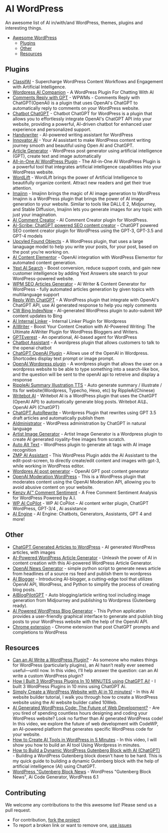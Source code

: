 # AI WordPress
An awesome list of AI in/with/and WordPress, themes, plugins and interesting things. 

- [Awesome WordPress](#awesome-wordpress)
	- [Plugins](#plugins)
	- [Other](#other)
	- [Resources](#resources)

## Plugins

* [ClassifAI](https://github.com/10up/classifai) - Supercharge WordPress Content Workflows and Engagement with Artificial Intelligence.
* [Wordpress AI Companion](https://github.com/shierd/wordpress-ai-companion) - A WordPress Plugin For Chatting With AI
* [Comments Reply with GPT](https://github.com/VolkanSah/GPT-Comments-Reply-WordPress-Plugin) - WPWMs - Comments Reply with ChatGPT(OpenAi) is a plugin that uses OpenAI's ChatGPT to automatically reply to comments on your WordPress website.
* [Chatbot ChatGPT](https://github.com/kognetiks/chatbot-chatgpt) - Chatbot ChatGPT for WordPress is a plugin that allows you to effortlessly integrate OpenAI's ChatGPT API into your website, providing a powerful, AI-driven chatbot for enhanced user experience and personalized support.
* [Handywriter](https://github.com/HandyPlugins/handywriter) - AI-powered writing assistant for WordPress
* [Innovator AI](https://github.com/wp-innovator/innovator-ai) - Your AI assistant to make WordPress content writing journey smooth and beautiful using Open AI and ChatGPT.
* [Article Generator](https://github.com/cleissonbarbosa/article-generator) - WordPress post generator using artificial intelligence (GPT), create text and image automatically
* [All-in-One AI WordPress Plugin](https://github.com/wedocore/all-in-one-ai) - The All-in-One AI WordPress Plugin is a powerful tool that integrates artificial intelligence capabilities into your WordPress website.
* [WordLift](https://github.com/insideout10/wordlift-plugin) - WordLift brings the power of Artificial Intelligence to beautifully organize content. Attract new readers and get their true attention. 
* [Imajinn](https://github.com/uglyrobot/imajinn-ai) - Imajinn brings the magic of AI image generation to WordPress  Imajinn is a WordPress plugin that brings the power of AI image generation to your website. Similar to tools like DALL·E 2, Midjourney, and Stable Diffusion, Imajinn lets you generate images for any topic with just your imagination.
* [AI Comment Creator](https://github.com/berkbirkan/AICommentCreatorWP) - AI Comment Creator plugin for WordPress.
* [AI-Scribe: ChatGPT powered SEO content creator](https://github.com/OpaceDigitalAgency/ai-scribe-chat-gpt-content-creator) - ChatGPT powered SEO content creator plugin for WordPress using the GPT-3, GPT-3.5 and GPT-4 models
* [Upcyled Found Objects](https://github.com/imaginarymachines/ufo-ai-wp) - A WordPress plugin, that uses a large lanaguage model to help you write your posts, for your post, based on the post you’re working on.
* [AI Content Elementor](https://github.com/elementoracle/ai_content) - OpenAI integration with WordPress Elementor for automated content generation.
* [Yext AI Search](https://github.com/YextSolutions/yext-ai-search-for-wordpress) - Boost conversion, reduce support costs, and gain new customer intelligence by adding Yext Answers site search to your WordPress-powered website.
* [WPM SEO Articles Generator](https://github.com/2Sassy/ai-writer-and-generator-wordpress) - AI Writer & Content Generator for WordPress - fully automated articles generation by given topics with multilanguage support 
* [Reply With ChatGPT](https://github.com/bensonruan/ReplyWithChatGPT) - A WordPress plugin that integrate with OpenAI's ChatGPT API, use AI generated response to help you reply comments 
* [CW Bing IndexNow](https://github.com/consultwebs/cw-bing-indexnow) - AI-generated WordPress plugin to auto-submit WP content updates to Bing 
* [AI Internal Linker](https://github.com/jacobcreo/ai-internallinker) - Internal Linker Plugin for Wordpress 
* [AiWriter](https://github.com/code-flow/aiwriter) - Boost Your Content Creation with AI-Powered Writing: The Ultimate AiWriter Plugin for WordPress Bloggers and Writers.
* [GPTEverest](https://github.com/jannis24/gpteverest) - An operational, AI-based agent for WordPress 
* [Chatbot Assistant](https://github.com/nosfirlabs/ai-chatbot-wordpress) - A wordpress plugin that allows customers to talk to the openai chatbot 
* [ChatGPT OpenAI Plugin](https://github.com/ddxfish/OpenAI-Wordpress-Plugin) - Allows use of the OpenAI in Wordpress. Shortcodes display text prompt or image prompt. 
* [OpenAI Wordpress plugin](https://github.com/camberry-bug/OpenAI_Wordpress_plugin) - A wordpress plugin that allows the user on a wordpress website to be able to type something into a search-like box, and the question will be sent to the openAI api to retreive and display a response
* [RippleAi Summary Illustration TTS](https://github.com/CelestialRipple/RippleAi-Summary-Illustration-TTS) - Auto generate summary / illustrate / tts for website(Wordpress, Typecho, Hexo, etc) by RippleAi(Chinese)
* [Writebot AI](https://github.com/cravelweb/writebot) - Writebot AI is a WordPress plugin that uses the ChatGPT (OpenAI API) to automatically generate blog posts. Writebot AIは、OpenAI API (ChatGPT)
* [ChatGPT AutoRewrite](https://github.com/BradPerbs/GPT-Rewriter) - Wordpress Plugin that rewrites using GPT 3.5 draft articles and automatically publish them
* [AIdministrator](https://github.com/codeispoetry/aidministrator) - WordPress administration by ChatGPT in natural language 
* [Artist Image Generator](https://github.com/Immolare/artist-image-generator) - Artist Image Generator is a Wordpress plugin to create AI generated royality-free images from scratch.
* [Auto Alt Text](https://github.com/acodesmith/auto-alt-text) - WordPress plugin to generate alt tags with AI image recognition 
* [ZMP AI Assistant](https://github.com/zuestmedia/zmp-ai-assistant) - This WordPress Plugin adds the AI Assistant to the edit-post-screen, to directly create/edit content and images with gpt-3, while working in WordPress editor. 
* [Wordpres AI post generator](https://github.com/michalicka/ai-postgen) - OpenAI GPT post content generator
* [OpenAI Moderation WordPress](https://github.com/RAHB-REALTORS-Association/OpenAI-Moderation-WP) - This is a WordPress plugin that moderates content using the OpenAI Moderation API, allowing you to avoid abusive content on your website. 
* [Kenzy AI™ Comment Sentiment](https://github.com/Merion-Dynamics/wp-kenzyai) - A Free Comment Sentiment Analysis for WordPress Powered by A.I. 
* [WP AI CoPilot](https://wordpress.org/plugins/ai-co-pilot-for-wp/) - WP AI CoPilot – AI content writer plugin, ChatGPT WordPress, GPT-3/4 , Ai assistance
* [AI Engine](https://wordpress.org/plugins/ai-engine/) - AI Engine: Chatbots, Generators, Assistants, GPT 4 and more!


## Other

* [ChatGPT Generated Articles to WordPress](https://github.com/TrippingLettuce/ChatGPT-Generated-Articles-to-WordPress) - AI generated WordPress articles, with images
* [AI-Powered WordPress Article Generator](https://github.com/Klouqz/AI-Powered-WordPress-Article-Generator) - Unleash the power of AI in content creation with this AI-powered WordPress Article Generator.
* [OpenAI News Generator](https://github.com/Fredyy90/OpenAI-News-Generator) - simple python script to generate news article from headlines of a source rss feed and publish them to wordpress
* [AI Blogger](https://github.com/grumpyp/blogging-with-ai) - Introducing AI-blogger, a cutting-edge tool that utilizes OpenAI API, WordPress, and Python to simplify the process of creating blog posts.
* [AIBlogPilotGPT](https://github.com/seedgularity/AIBlogPilotGPT) - Auto blogging/article writing tool including image generation from Midjourney and publishing to Wordpress (Gutenberg ready). 
* [AI Powered WordPress Blog Generator](https://github.com/haseemajaz/AI-Powered-WordPress-Blog-Generator) - This Python application provides a user-friendly graphical interface to generate and publish blog posts to your WordPress website with the help of the OpenAI API.
* [Chrome extension](https://github.com/kztmk/chrome-extension-ai-writer) - Chrome extension that post ChatGPT prompts and completions to WordPress


## Resources
* [Can an AI Write a WordPress Plugin?](https://www.youtube.com/watch?v=I2Q508SA5LU) - As someone who makes things for WordPress (particularly plugins), an AI hasn’t really ever seemed useful—until now. In this video, I’ll help answer the question: can an AI write a custom WordPress plugin?
* [How I Built 3 WordPress Plugins In 10 MINUTES using ChatGPT Ai!](https://www.youtube.com/watch?v=PUvdtk1xjso) - I built 3 WordPress Plugins in 10 mins using ChatGPT Ai.
* [Simply Create a WordPress Website with Al in 10 minutes!](https://www.youtube.com/watch?v=zoyvF1uq_dk) - In this AI website builder tutorial, I walk you through how to create a WordPress website using the AI website builder called 10Web.
* [AI Generated WordPress Code: The Future of Web Development?](https://www.youtube.com/watch?v=GqTGpUHe9Bs) - Are you tired of spending countless hours designing and coding your WordPress website? Look no further than AI generated WordPress code! In this video, we explore the future of web development with CodeWP, an AI-powered platform that generates specific WordPress code for your website.
* [How to Create AI Tools in WordPress in 5 Minutes](https://www.youtube.com/watch?v=4ASAcWwcrTA) - In this video, I will show you how to build an AI tool Using Wordpress in minutes.
* [How to Build a Dynamic WordPress Gutenberg Block with AI (ChatGPT)](https://www.youtube.com/watch?v=t1bs8g9OdRU) - Building a WordPress Gutenberg block doesn't have to be hard. This is my quick guide to building a dynamic Gutenberg block with the help of artificial intelligence (AI) using ChatGPT. 
* [WordPress "Gutenberg Block News](https://www.youtube.com/watch?v=eLQZ3qfPsOw) - WordPress "Gutenberg Block News", Ai Code Generator, WordPress 6.1 


## Contributing

We welcome any contributions to the this awesome list! Please send us a pull request.

* For contribution, [fork the project](https://github.com/man4toman/ai-wordpress/fork)
* To report a broken link or want to remove one, [use issues](https://github.com/man4toman/ai-wordpress/issues)
